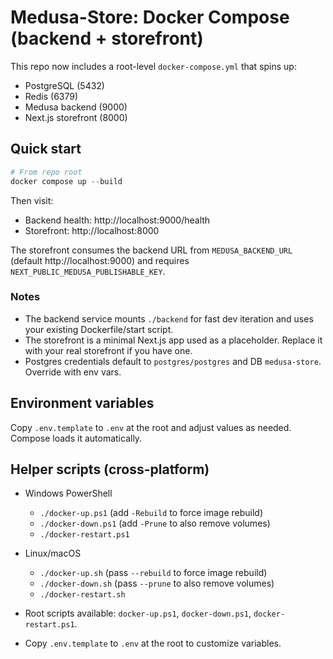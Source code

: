 # Medusa-Store: Docker Compose (backend + storefront)

This repo now includes a root-level `docker-compose.yml` that spins up:
- PostgreSQL (5432)
- Redis (6379)
- Medusa backend (9000)
 - Next.js storefront (8000)

## Quick start

```powershell
# From repo root
docker compose up --build
```

Then visit:
- Backend health: http://localhost:9000/health
- Storefront: http://localhost:8000

The storefront consumes the backend URL from `MEDUSA_BACKEND_URL` (default http://localhost:9000) and requires `NEXT_PUBLIC_MEDUSA_PUBLISHABLE_KEY`.

### Notes
- The backend service mounts `./backend` for fast dev iteration and uses your existing Dockerfile/start script.
- The storefront is a minimal Next.js app used as a placeholder. Replace it with your real storefront if you have one.
- Postgres credentials default to `postgres/postgres` and DB `medusa-store`. Override with env vars.

## Environment variables

Copy `.env.template` to `.env` at the root and adjust values as needed. Compose loads it automatically.

## Helper scripts (cross-platform)

- Windows PowerShell
	- `./docker-up.ps1` (add `-Rebuild` to force image rebuild)
	- `./docker-down.ps1` (add `-Prune` to also remove volumes)
	- `./docker-restart.ps1`

- Linux/macOS
	- `./docker-up.sh` (pass `--rebuild` to force image rebuild)
	- `./docker-down.sh` (pass `--prune` to also remove volumes)
	- `./docker-restart.sh`
 - Root scripts available: `docker-up.ps1`, `docker-down.ps1`, `docker-restart.ps1`.
 - Copy `.env.template` to `.env` at the root to customize variables.
